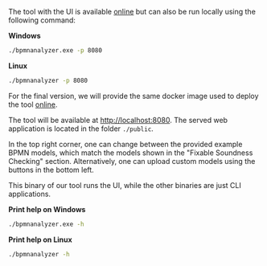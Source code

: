 The tool with the UI is available [online](https://bpm-2024.whitefield-c9fed487.northeurope.azurecontainerapps.io/) but can also be run locally using the following command:

**Windows**
```bash
./bpmnanalyzer.exe -p 8080
```

**Linux**
```bash
./bpmnanalyzer -p 8080
```

For the final version, we will provide the same docker image used to deploy the tool [online](https://bpm-2024.whitefield-c9fed487.northeurope.azurecontainerapps.io/).

The tool will be available at [http://localhost:8080](http://localhost:8080).
The served web application is located in the folder `./public`.

In the top right corner, one can change between the provided example BPMN models, which match the models shown in the "Fixable Soundness Checking" section.
Alternatively, one can upload custom models using the buttons in the bottom left.

This binary of our tool runs the UI, while the other binaries are just CLI applications.

**Print help on Windows**
```bash
./bpmnanalyzer.exe -h
```

**Print help on Linux**
```bash
./bpmnanalyzer -h
```